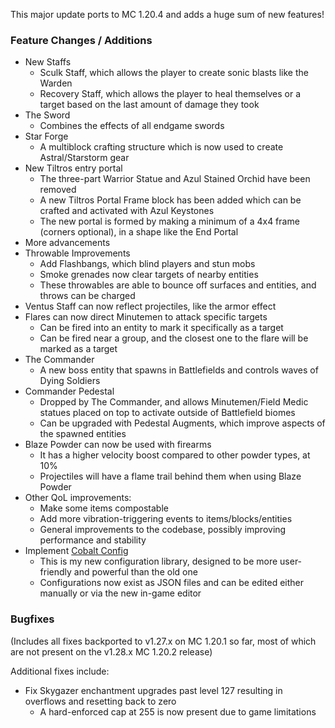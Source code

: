 This major update ports to MC 1.20.4 and adds a huge sum of new features!

### Feature Changes / Additions

- New Staffs
	- Sculk Staff, which allows the player to create sonic blasts like the Warden
	- Recovery Staff, which allows the player to heal themselves or a target based on the last amount of damage they
	  took
- The Sword
	- Combines the effects of all endgame swords
- Star Forge
	- A multiblock crafting structure which is now used to create Astral/Starstorm gear
- New Tiltros entry portal
	- The three-part Warrior Statue and Azul Stained Orchid have been removed
	- A new Tiltros Portal Frame block has been added which can be crafted and activated with Azul Keystones
	- The new portal is formed by making a minimum of a 4x4 frame (corners optional), in a shape like the End Portal
- More advancements
- Throwable Improvements
	- Add Flashbangs, which blind players and stun mobs
	- Smoke grenades now clear targets of nearby entities
	- These throwables are able to bounce off surfaces and entities, and throws can be charged
- Ventus Staff can now reflect projectiles, like the armor effect
- Flares can now direct Minutemen to attack specific targets
	- Can be fired into an entity to mark it specifically as a target
	- Can be fired near a group, and the closest one to the flare will be marked as a target
- The Commander
	- A new boss entity that spawns in Battlefields and controls waves of Dying Soldiers
- Commander Pedestal
	- Dropped by The Commander, and allows Minutemen/Field Medic statues placed on top to activate outside of
	  Battlefield biomes
	- Can be upgraded with Pedestal Augments, which improve aspects of the spawned entities
- Blaze Powder can now be used with firearms
	- It has a higher velocity boost compared to other powder types, at 10%
	- Projectiles will have a flame trail behind them when using Blaze Powder
- Other QoL improvements:
	- Make some items compostable
	- Add more vibration-triggering events to items/blocks/entities
	- General improvements to the codebase, possibly improving performance and stability
- Implement [Cobalt Config](https://github.com/AnonymousHacker1279/CobaltConfig)
	- This is my new configuration library, designed to be more user-friendly and powerful than the old one
	- Configurations now exist as JSON files and can be edited either manually or via the new in-game editor

### Bugfixes

(Includes all fixes backported to v1.27.x on MC 1.20.1 so far, most of which are not present on the v1.28.x MC 1.20.2
release)

Additional fixes include:

- Fix Skygazer enchantment upgrades past level 127 resulting in overflows and resetting back to zero
	- A hard-enforced cap at 255 is now present due to game limitations
